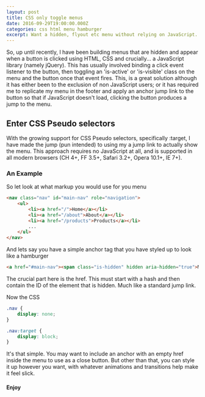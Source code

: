 ```yaml
---
layout: post
title: CSS only toggle menus
date: 2016-09-29T19:00:00.000Z
categories: css html menu hamburger
excerpt: Want a hidden, flyout etc menu without relying on JavaScript. Here's how!
---
```


So, up until recently, I have been building menus that are hidden and appear when a button is clicked using HTML, CSS and crucially... a JavaScript library (namely jQuery).
This has usually involved binding a click event listener to the button, then toggling an 'is-active' or 'is-visible' class on the menu and the button once that event fires. This, is a great solution although it has either been to the exclusion of non JavaScript users; or it has required me to replicate my menu in the footer and apply an anchor jump link to the button so that if JavaScript doesn't load, clicking the button produces a jump to the menu.

## Enter CSS Pseudo selectors

With the growing support for CSS Pseudo selectors, specifically :target, I have made the jump (pun intended) to using my a jump link to actually show the menu. This approach requires no JavaScript at all, and is supported in all modern browsers (CH 4+, FF 3.5+, Safari 3.2+, Opera 10.1+, IE 7+).

### An Example

So let look at what markup you would use for you menu

```` html
<nav class="nav" id="main-nav" role="navigation">
	<ul>
		<li><a href="/">Home</a></li>
		<li><a href="/about">About</a></li>
		<li><a href="/products">Products</a></li>
		...
	</ul>
</nav>
````

And lets say you have a simple anchor tag that you have styled up to look like a hamburger

```` html
<a href="#main-nav"><span class="is-hidden" hidden aria-hidden="true">Menu</span></a>
````

The crucial part here is the href. This must start with a hash and then contain the ID of the element that is hidden. Much like a standard jump link.

Now the CSS

```` css
.nav {
	display: none;
}

.nav:target {
	display: block;
}
````

It's that simple.
You may want to include an anchor with an empty href inside the menu to use as a close button. But other than that, you can style it up however you want, with whatever animations and transitions help make it feel slick.

#### Enjoy 